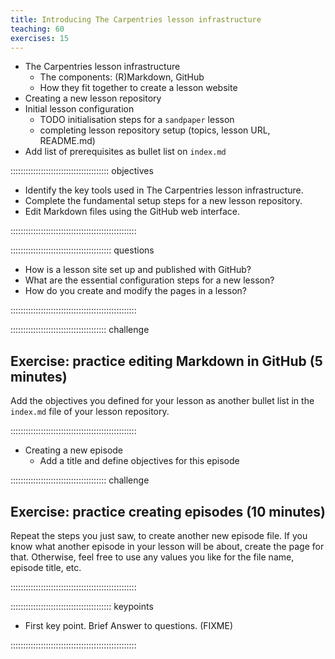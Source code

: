 ```yaml
---
title: Introducing The Carpentries lesson infrastructure
teaching: 60
exercises: 15
---
```


- The Carpentries lesson infrastructure
  - The components: (R)Markdown, GitHub
  - How they fit together to create a lesson website
- Creating a new lesson repository
- Initial lesson configuration
  - TODO initialisation steps for a `sandpaper` lesson
  - completing lesson repository setup (topics, lesson URL, README.md)
- Add list of prerequisites as bullet list on `index.md`

::::::::::::::::::::::::::::::::::::::: objectives

- Identify the key tools used in The Carpentries lesson infrastructure.
- Complete the fundamental setup steps for a new lesson repository.
- Edit Markdown files using the GitHub web interface.

::::::::::::::::::::::::::::::::::::::::::::::::::

:::::::::::::::::::::::::::::::::::::::: questions

- How is a lesson site set up and published with GitHub?
- What are the essential configuration steps for a new lesson?
- How do you create and modify the pages in a lesson?

::::::::::::::::::::::::::::::::::::::::::::::::::

::::::::::::::::::::::::::::::::::::::  challenge

## Exercise: practice editing Markdown in GitHub (5 minutes)

Add the objectives you defined for your lesson
as another bullet list in the `index.md` file of your lesson repository.


::::::::::::::::::::::::::::::::::::::::::::::::::

- Creating a new episode
  - Add a title and define objectives for this episode

::::::::::::::::::::::::::::::::::::::  challenge

## Exercise: practice creating episodes (10 minutes)

Repeat the steps you just saw, to create another new episode file.
If you know what another episode in your lesson will be about,
create the page for that.
Otherwise, feel free to use any values you like for the file name, episode title, etc.


::::::::::::::::::::::::::::::::::::::::::::::::::



:::::::::::::::::::::::::::::::::::::::: keypoints

- First key point. Brief Answer to questions. (FIXME)

::::::::::::::::::::::::::::::::::::::::::::::::::



